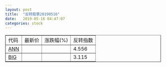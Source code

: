 ```yaml
---
layout: post
title:  "反转股票20190516"
date:   2019-05-16 04:47:07
categories: stock
---
```


<script type="text/javascript">
var stockList = []
stockList.push('gb_ann');
stockList.push('gb_big');
</script>

<table border="1">
 <tr>
 <td>代码</td>
  <td>最新价</td>
  <td>涨跌幅(%)</td>
 <td>反转指数</td>
</tr>
  <tr id="ann"><td><a href="http://stock.finance.sina.com.cn/usstock/quotes/ANN.html" target="_blank">ANN</a></td><td></td><td></td><td>4.556</td></tr>
  <tr id="big"><td><a href="http://stock.finance.sina.com.cn/usstock/quotes/BIG.html" target="_blank">BIG</a></td><td></td><td></td><td>3.115</td></tr>
</table>

